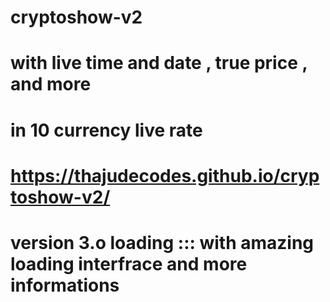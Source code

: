 # cryptoshow-v2
# with live time and date , true price , and more 
# in 10 currency live rate 
# https://thajudecodes.github.io/cryptoshow-v2/




# version 3.o loading ::: with amazing loading interfrace and more informations
